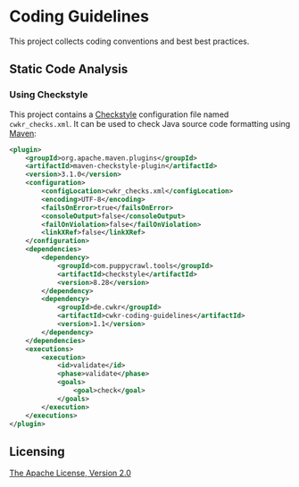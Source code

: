 # Coding Guidelines

This project collects coding conventions and best best practices.


## Static Code Analysis

### Using Checkstyle

This project contains a [Checkstyle](https://checkstyle.org/) configuration file named `cwkr_checks.xml`. It can be used to check Java source code formatting using [Maven](https://maven.apache.org/):

```xml
<plugin>
    <groupId>org.apache.maven.plugins</groupId>
    <artifactId>maven-checkstyle-plugin</artifactId>
    <version>3.1.0</version>
    <configuration>
        <configLocation>cwkr_checks.xml</configLocation>
        <encoding>UTF-8</encoding>
        <failsOnError>true</failsOnError>
        <consoleOutput>false</consoleOutput>
        <failOnViolation>false</failOnViolation>
        <linkXRef>false</linkXRef>
    </configuration>
    <dependencies>
        <dependency>
            <groupId>com.puppycrawl.tools</groupId>
            <artifactId>checkstyle</artifactId>
            <version>8.28</version>
        </dependency>
        <dependency>
            <groupId>de.cwkr</groupId>
            <artifactId>cwkr-coding-guidelines</artifactId>
            <version>1.1</version>
        </dependency>
    </dependencies>
    <executions>
        <execution>
            <id>validate</id>
            <phase>validate</phase>
            <goals>
                <goal>check</goal>
            </goals>
        </execution>
    </executions>
</plugin>
```


## Licensing

[The Apache License, Version 2.0](LICENSE)
